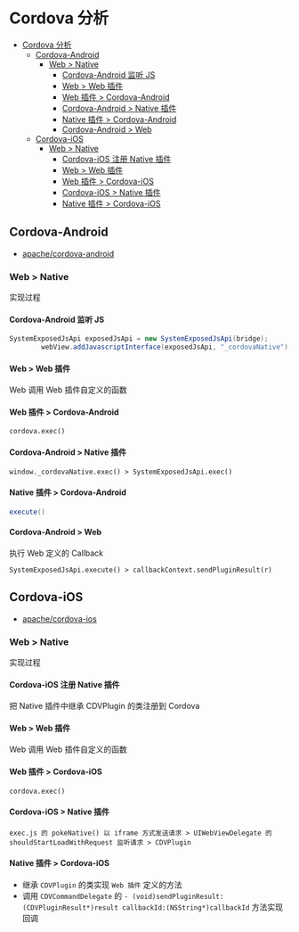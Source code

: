 # Cordova 分析


<!-- toc orderedList:0 depthFrom:1 depthTo:6 -->

* [Cordova 分析](#cordova-分析)
  * [Cordova-Android](#cordova-android)
    * [Web > Native](#web-native)
      * [Cordova-Android 监听 JS](#cordova-android-监听-js)
      * [Web > Web 插件](#web-web-插件)
      * [Web 插件 > Cordova-Android](#web-插件-cordova-android)
      * [Cordova-Android > Native 插件](#cordova-android-native-插件)
      * [Native 插件 > Cordova-Android](#native-插件-cordova-android)
      * [Cordova-Android > Web](#cordova-android-web)
  * [Cordova-iOS](#cordova-ios)
    * [Web > Native](#web-native-1)
      * [Cordova-iOS 注册 Native 插件](#cordova-ios-注册-native-插件)
      * [Web > Web 插件](#web-web-插件-1)
      * [Web 插件 > Cordova-iOS](#web-插件-cordova-ios)
      * [Cordova-iOS > Native 插件](#cordova-ios-native-插件)
      * [Native 插件 > Cordova-iOS](#native-插件-cordova-ios)

<!-- tocstop -->

## Cordova-Android

* [apache/cordova-android](https://github.com/apache/cordova-android)

### Web > Native

实现过程

#### Cordova-Android 监听 JS

```java
SystemExposedJsApi exposedJsApi = new SystemExposedJsApi(bridge);
        webView.addJavascriptInterface(exposedJsApi, "_cordovaNative");
```

#### Web > Web 插件

Web 调用 Web 插件自定义的函数

#### Web 插件 > Cordova-Android

```JS
cordova.exec()
```

#### Cordova-Android > Native 插件

```JS
window._cordovaNative.exec() > SystemExposedJsApi.exec()
```

#### Native 插件 > Cordova-Android

```java
execute()
```

#### Cordova-Android > Web

执行 Web 定义的 Callback

```JS
SystemExposedJsApi.execute() > callbackContext.sendPluginResult(r)
```

## Cordova-iOS

* [apache/cordova-ios](https://github.com/apache/cordova-ios)

### Web > Native

实现过程

#### Cordova-iOS 注册 Native 插件

把 Native 插件中继承 CDVPlugin 的类注册到 Cordova

#### Web > Web 插件

Web 调用 Web 插件自定义的函数

#### Web 插件 > Cordova-iOS

```JS
cordova.exec()
```

#### Cordova-iOS > Native 插件

```JS
exec.js 的 pokeNative() 以 iframe 方式发送请求 > UIWebViewDelegate 的 shouldStartLoadWithRequest 监听请求 > CDVPlugin
```

#### Native 插件 > Cordova-iOS

* 继承 `CDVPlugin` 的类实现 `Web 插件` 定义的方法
* 调用 `CDVCommandDelegate` 的 `- (void)sendPluginResult:(CDVPluginResult*)result callbackId:(NSString*)callbackId` 方法实现回调
